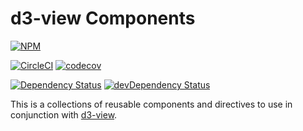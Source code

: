# d3-view Components


[![NPM](https://badge.fury.io/js/d3-view-components.svg)](https://www.npmjs.com/package/d3-view-components)

[![CircleCI](https://circleci.com/gh/quantmind/d3-view-components.svg?style=svg&circle-token=f84972c3cf4e8f17d74066ead28544da990115c3)](https://circleci.com/gh/quantmind/d3-view-components)
[![codecov](https://codecov.io/gh/quantmind/d3-view-components/branch/master/graph/badge.svg)](https://codecov.io/gh/quantmind/d3-view-components)

[![Dependency Status](https://david-dm.org/quantmind/d3-view-components.svg)](https://david-dm.org/quantmind/d3-view-components)
[![devDependency Status](https://david-dm.org/quantmind/d3-view-components/dev-status.svg)](https://david-dm.org/quantmind/d3-view-components#info=devDependencies)


This is a collections of reusable components and directives to use in
conjunction with [d3-view][].


[d3-view]: https://github.com/quantmind/d3-view
